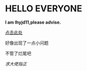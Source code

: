 <!DOCTYPE html>
<html>
  <head>
    <meta charset="utf-8">
    <title>self introduction</title>
  </head>
  <body>
    <h1>HELLO EVERYONE</h1>
    <p><strong>I am lhyjd11,please advise.</strong></p>
    <a  href="https://space.bilibili.com/355713864?from=search&seid=10953766871434617381"target="-blank"  rel="noopener noreferrer"style>点击此处</a>
<p>好像出现了一点小问题</p>
<p>不管了烂尾吧</p>
<p><em>求大佬指正</em></p>
</body>
</html>
